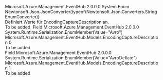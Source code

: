 <Type Name="EncodingCaptureDescription" FullName="Microsoft.Azure.Management.EventHub.Models.EncodingCaptureDescription">
  <TypeSignature Language="C#" Value="public enum EncodingCaptureDescription" />
  <TypeSignature Language="ILAsm" Value=".class public auto ansi sealed EncodingCaptureDescription extends System.Enum" />
  <TypeSignature Language="DocId" Value="T:Microsoft.Azure.Management.EventHub.Models.EncodingCaptureDescription" />
  <TypeSignature Language="VB.NET" Value="Public Enum EncodingCaptureDescription" />
  <TypeSignature Language="F#" Value="type EncodingCaptureDescription = " />
  <AssemblyInfo>
    <AssemblyName>Microsoft.Azure.Management.EventHub</AssemblyName>
    <AssemblyVersion>2.0.0.0</AssemblyVersion>
  </AssemblyInfo>
  <Base>
    <BaseTypeName>System.Enum</BaseTypeName>
  </Base>
  <Attributes>
    <Attribute>
      <AttributeName>Newtonsoft.Json.JsonConverter(typeof(Newtonsoft.Json.Converters.StringEnumConverter))</AttributeName>
    </Attribute>
  </Attributes>
  <Docs>
    <summary>
            Definiert Werte für EncodingCaptureDescription an.
            </summary>
    <remarks>To be added.</remarks>
  </Docs>
  <Members>
    <Member MemberName="Avro">
      <MemberSignature Language="C#" Value="Avro" />
      <MemberSignature Language="ILAsm" Value=".field public static literal valuetype Microsoft.Azure.Management.EventHub.Models.EncodingCaptureDescription Avro = int32(0)" />
      <MemberSignature Language="DocId" Value="F:Microsoft.Azure.Management.EventHub.Models.EncodingCaptureDescription.Avro" />
      <MemberSignature Language="VB.NET" Value="Avro" />
      <MemberSignature Language="F#" Value="Avro = 0" Usage="Microsoft.Azure.Management.EventHub.Models.EncodingCaptureDescription.Avro" />
      <MemberType>Field</MemberType>
      <AssemblyInfo>
        <AssemblyName>Microsoft.Azure.Management.EventHub</AssemblyName>
        <AssemblyVersion>2.0.0.0</AssemblyVersion>
      </AssemblyInfo>
      <Attributes>
        <Attribute>
          <AttributeName>System.Runtime.Serialization.EnumMember(Value="Avro")</AttributeName>
        </Attribute>
      </Attributes>
      <ReturnValue>
        <ReturnType>Microsoft.Azure.Management.EventHub.Models.EncodingCaptureDescription</ReturnType>
      </ReturnValue>
      <MemberValue>0</MemberValue>
      <Docs>
        <summary>To be added.</summary>
      </Docs>
    </Member>
    <Member MemberName="AvroDeflate">
      <MemberSignature Language="C#" Value="AvroDeflate" />
      <MemberSignature Language="ILAsm" Value=".field public static literal valuetype Microsoft.Azure.Management.EventHub.Models.EncodingCaptureDescription AvroDeflate = int32(1)" />
      <MemberSignature Language="DocId" Value="F:Microsoft.Azure.Management.EventHub.Models.EncodingCaptureDescription.AvroDeflate" />
      <MemberSignature Language="VB.NET" Value="AvroDeflate" />
      <MemberSignature Language="F#" Value="AvroDeflate = 1" Usage="Microsoft.Azure.Management.EventHub.Models.EncodingCaptureDescription.AvroDeflate" />
      <MemberType>Field</MemberType>
      <AssemblyInfo>
        <AssemblyName>Microsoft.Azure.Management.EventHub</AssemblyName>
        <AssemblyVersion>2.0.0.0</AssemblyVersion>
      </AssemblyInfo>
      <Attributes>
        <Attribute>
          <AttributeName>System.Runtime.Serialization.EnumMember(Value="AvroDeflate")</AttributeName>
        </Attribute>
      </Attributes>
      <ReturnValue>
        <ReturnType>Microsoft.Azure.Management.EventHub.Models.EncodingCaptureDescription</ReturnType>
      </ReturnValue>
      <MemberValue>1</MemberValue>
      <Docs>
        <summary>To be added.</summary>
      </Docs>
    </Member>
  </Members>
</Type>